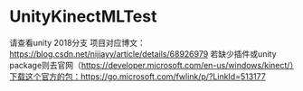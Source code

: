 # UnityKinectMLTest
请查看unity 2018分支
项目对应博文：https://blog.csdn.net/nijiayy/article/details/68926979
若缺少插件或unity package则去官网（https://developer.microsoft.com/en-us/windows/kinect/）下载这个官方的包：https://go.microsoft.com/fwlink/p/?LinkId=513177
